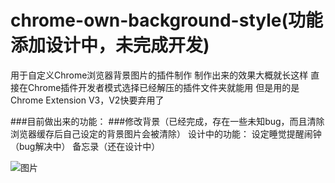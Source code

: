 # chrome-own-background-style(功能添加设计中，未完成开发)
用于自定义Chrome浏览器背景图片的插件制作
制作出来的效果大概就长这样
直接在Chrome插件开发者模式选择已经解压的插件文件夹就能用
但是用的是Chrome Extension V3，V2快要弃用了

###目前做出来的功能：
###修改背景（已经完成，存在一些未知bug，而且清除浏览器缓存后自己设定的背景图片会被清除）
设计中的功能：
设定睡觉提醒闹钟（bug解决中）
备忘录（还在设计中）

![图片](https://user-images.githubusercontent.com/65166118/183943692-fdfb7406-72dd-4bd8-baac-b270d81c531c.png)
